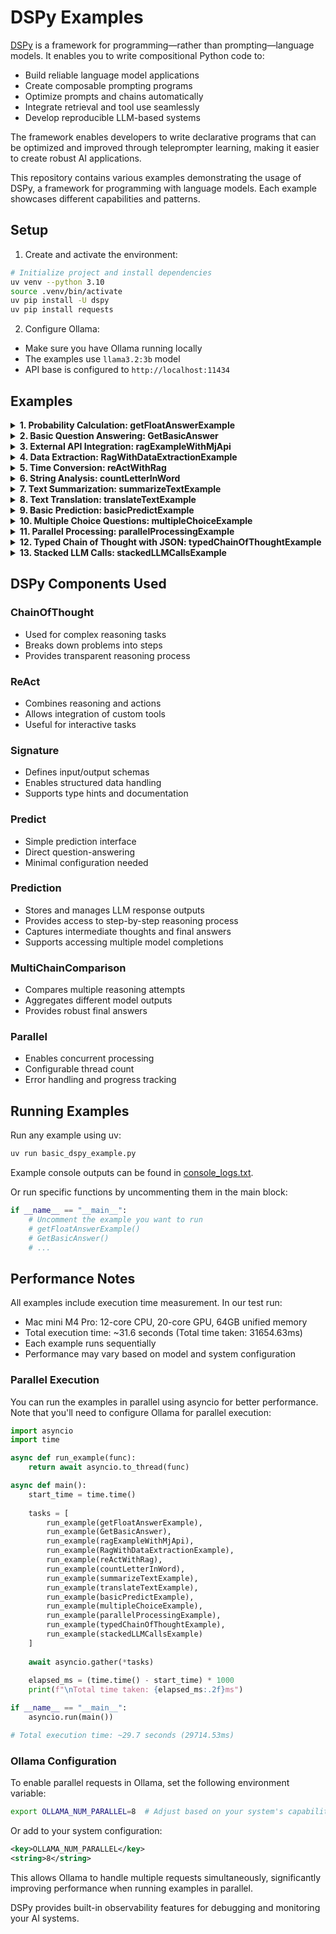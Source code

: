 # DSPy Examples

[DSPy](https://dspy.ai/) is a framework for programming—rather than prompting—language models. It enables you to write compositional Python code to:

- Build reliable language model applications
- Create composable prompting programs
- Optimize prompts and chains automatically
- Integrate retrieval and tool use seamlessly
- Develop reproducible LLM-based systems

The framework enables developers to write declarative programs that can be optimized and improved through teleprompter learning, making it easier to create robust AI applications.

This repository contains various examples demonstrating the usage of DSPy, a framework for programming with language models. Each example showcases different capabilities and patterns.

## Setup

1. Create and activate the environment:
```bash
# Initialize project and install dependencies
uv venv --python 3.10
source .venv/bin/activate
uv pip install -U dspy
uv pip install requests
```

2. Configure Ollama:
- Make sure you have Ollama running locally
- The examples use `llama3.2:3b` model
- API base is configured to `http://localhost:11434`

## Examples

<details>
<summary><strong>1. Probability Calculation: getFloatAnswerExample</strong></summary>

```
Question: "Three dice are tossed. What is the probability that the sum equals 3?"
Answer: 0.00462963
```
Implementation ([`getFloatAnswerExample`](basic_dspy_example.py#L21-L26))
- Uses `ChainOfThought` for mathematical reasoning
- Returns floating-point probability value
- Simple one-step calculation with direct output
</details>

<details>
<summary><strong>2. Basic Question Answering: GetBasicAnswer</strong></summary>

```
Question: "Turkey is a country in which continent?"
Answer: "Europe"
Reasoning: "The continent that Turkey is located on can be determined by considering its geographical position."
```
Implementation ([`GetBasicAnswer`](basic_dspy_example.py#L29-L42))
- Uses `dspy.Signature` to define input/output structure
- Provides factoid answers with reasoning
- Demonstrates basic question-answering pattern
</details>

<details>
<summary><strong>3. External API Integration: ragExampleWithMjApi</strong></summary>

```
Question: "What is the github repo of the Mj API?"
Answer: "The GitHub repository of the Mj API is https://s.akgns.com/3Aw"
```
Implementation ([`ragExampleWithMjApi`](basic_dspy_example.py#L45-L51))
- Fetches data from mj.akgns.com
- Uses RAG (Retrieval Augmented Generation)
- Processes external API response as context
</details>

<details>
<summary><strong>4. Data Extraction: RagWithDataExtractionExample</strong></summary>

```
Page Size: 20
Interval Minutes: 60
Total Images: 400
```
Implementation ([`RagWithDataExtractionExample`](basic_dspy_example.py#L54-L69))
- Extracts structured data from API response
- Defines specific output fields with types
- Uses `dspy.Signature` for schema definition
</details>

<details>
<summary><strong>5. Time Conversion: reActWithRag</strong></summary>

```
Interval in minutes: 60
Interval in seconds: 3600
```
Implementation ([`reActWithRag`](basic_dspy_example.py#L72-L89))
- Uses ReAct pattern with custom math tool
- Combines API data with calculation
- Demonstrates tool integration
</details>

<details>
<summary><strong>6. String Analysis: countLetterInWord</strong></summary>

```
Word: "strawberry"
Letter 'r' count: 3
```
Implementation ([`countLetterInWord`](basic_dspy_example.py#L92-L117))
- Custom tool for letter counting
- Uses ReAct for simple text analysis
- Shows basic tool usage pattern
</details>

<details>
<summary><strong>7. Text Summarization: summarizeTextExample</strong></summary>

```
Input: Long text about DSPy framework
Output: Concise summary of DSPy's key features
```
Implementation ([`summarizeTextExample`](basic_dspy_example.py#L120-L134))
- Uses `ChainOfThought` for text summarization
- Processes multi-sentence input text
- Generates concise, coherent summaries
</details>

<details>
<summary><strong>8. Text Translation: translateTextExample</strong></summary>

```
Input: "Hello, world! DSPy is a great tool for building AI applications."
Output: Merhaba dünya! DSPy, yapay zeka uygulamaları geliştirmek için harika bir araçtır.
```
Implementation ([`translateTextExample`](basic_dspy_example.py#L137-L145))
- Translates text to specified target language
- Uses `ChainOfThought` for accurate translation
- Maintains context and meaning
</details>

<details>
<summary><strong>9. Basic Prediction: basicPredictExample</strong></summary>

```
Question: "What is the capital of Germany?"
Answer: "Berlin"
```
Implementation ([`basicPredictExample`](basic_dspy_example.py#L148-L152))
- Simple question-answering using `dspy.Predict`
- Direct prediction without complex reasoning
- Demonstrates basic model usage
</details>

<details>
<summary><strong>10. Multiple Choice Questions: multipleChoiceExample</strong></summary>

```
Question: "Which planet is known as the Red Planet?"
Options: A) Venus, B) Mars, C) Jupiter, D) Saturn
```
Implementation ([`multipleChoiceExample`](basic_dspy_example.py#L155-L178))
- Custom `MultipleChoice` signature
- Uses `dspy.MultiChainComparison` and `dspy.Predict` for robust answers
- Provides reasoning for selected answer
</details>

<details>
<summary><strong>11. Parallel Processing: parallelProcessingExample</strong></summary>

```
Input: Multiple text snippets
Output: Category for each text
```
Implementation ([`parallelProcessingExample`](basic_dspy_example.py#L181-L196))
- Processes multiple inputs in parallel
- Uses `dspy.Parallel` for efficient execution
- Demonstrates batch processing capabilities
</details>

<details>
<summary><strong>12. Typed Chain of Thought with JSON: typedChainOfThoughtExample</strong></summary>

```
Input: Question about Naruto's friends
Output: Structured JSON data with character names and clans
```
Implementation ([`typedChainOfThoughtExample`](basic_dspy_example.py#L198-L213))
- Uses `ChainOfThought` for structured reasoning
- Processes JSON input and generates structured output
- Demonstrates complex reasoning with JSON
</details>

<details>
<summary><strong>13. Stacked LLM Calls: stackedLLMCallsExample</strong></summary>

```
Question: "What is the total years between the Roman Empire's founding and the fall of Rome?"
Thought Process: Step-by-step historical analysis
Final Answer: 503
```
Implementation ([`stackedLLMCallsExample`](basic_dspy_example.py#L216-L231))
- Uses multiple LLM calls to answer a complex question
- Demonstrates the ability to integrate multiple models
- Shows how to handle multi-step reasoning
</details>

## DSPy Components Used

### ChainOfThought
- Used for complex reasoning tasks
- Breaks down problems into steps
- Provides transparent reasoning process

### ReAct
- Combines reasoning and actions
- Allows integration of custom tools
- Useful for interactive tasks

### Signature
- Defines input/output schemas
- Enables structured data handling
- Supports type hints and documentation

### Predict
- Simple prediction interface
- Direct question-answering
- Minimal configuration needed

### Prediction
- Stores and manages LLM response outputs
- Provides access to step-by-step reasoning process
- Captures intermediate thoughts and final answers
- Supports accessing multiple model completions

### MultiChainComparison
- Compares multiple reasoning attempts
- Aggregates different model outputs
- Provides robust final answers

### Parallel
- Enables concurrent processing
- Configurable thread count
- Error handling and progress tracking

## Running Examples

Run any example using uv:
```bash
uv run basic_dspy_example.py
```

Example console outputs can be found in [console_logs.txt](console_logs.txt).

Or run specific functions by uncommenting them in the main block:
```python
if __name__ == "__main__":
    # Uncomment the example you want to run
    # getFloatAnswerExample()
    # GetBasicAnswer()
    # ...
```

## Performance Notes

All examples include execution time measurement. In our test run:
- Mac mini M4 Pro: 12-core CPU, 20-core GPU, 64GB unified memory
- Total execution time: ~31.6 seconds (Total time taken: 31654.63ms)
- Each example runs sequentially
- Performance may vary based on model and system configuration

### Parallel Execution
You can run the examples in parallel using asyncio for better performance. Note that you'll need to configure Ollama for parallel execution:

```python
import asyncio
import time

async def run_example(func):
    return await asyncio.to_thread(func)

async def main():
    start_time = time.time()
    
    tasks = [
        run_example(getFloatAnswerExample),
        run_example(GetBasicAnswer),
        run_example(ragExampleWithMjApi),
        run_example(RagWithDataExtractionExample),
        run_example(reActWithRag),
        run_example(countLetterInWord),
        run_example(summarizeTextExample),
        run_example(translateTextExample),
        run_example(basicPredictExample),
        run_example(multipleChoiceExample),
        run_example(parallelProcessingExample),
        run_example(typedChainOfThoughtExample),
        run_example(stackedLLMCallsExample)
    ]
    
    await asyncio.gather(*tasks)
    
    elapsed_ms = (time.time() - start_time) * 1000
    print(f"\nTotal time taken: {elapsed_ms:.2f}ms")

if __name__ == "__main__":
    asyncio.run(main())

# Total execution time: ~29.7 seconds (29714.53ms)
```

### Ollama Configuration
To enable parallel requests in Ollama, set the following environment variable:
```bash
export OLLAMA_NUM_PARALLEL=8  # Adjust based on your system's capabilities
```

Or add to your system configuration:
```xml
<key>OLLAMA_NUM_PARALLEL</key>
<string>8</string>
```
This allows Ollama to handle multiple requests simultaneously, significantly improving performance when running examples in parallel.

DSPy provides built-in observability features for debugging and monitoring your AI systems. 
